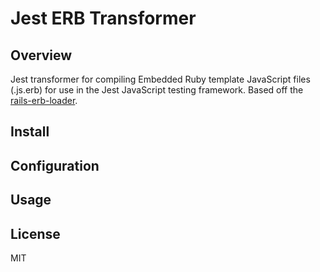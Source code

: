 # Jest ERB Transformer

## Overview 

Jest transformer for compiling Embedded Ruby template JavaScript files (.js.erb) for use in the Jest JavaScript testing framework. Based off the [rails-erb-loader](https://github.com/usabilityhub/rails-erb-loader.git).

## Install

## Configuration

## Usage

## License

MIT